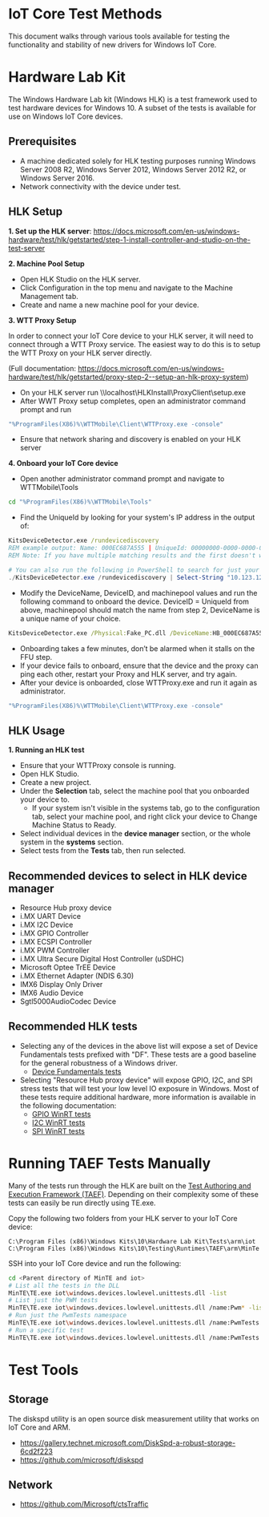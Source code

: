 IoT Core Test Methods
================

This document walks through various tools available for testing the functionality and stability of new drivers for Windows IoT Core.

# Hardware Lab Kit
The Windows Hardware Lab kit (Windows HLK) is a test framework used to test hardware devices for Windows 10. A subset of the tests is available for use on Windows IoT Core devices.
## Prerequisites
 - A machine dedicated solely for HLK testing purposes running Windows Server 2008 R2, Windows Server 2012, Windows Server 2012 R2, or Windows Server 2016.
 - Network connectivity with the device under test.

## HLK Setup

**1. Set up the HLK server**:
 https://docs.microsoft.com/en-us/windows-hardware/test/hlk/getstarted/step-1-install-controller-and-studio-on-the-test-server 

**2. Machine Pool Setup**

   + Open HLK Studio on the HLK server.
   + Click Configuration in the top menu and navigate to the Machine Management tab.
   + Create and name a new machine pool for your device.

**3. WTT Proxy Setup**

In order to connect your IoT Core device to your HLK server, it will need to connect through a WTT Proxy service. The easiest way to do this is to setup the WTT Proxy on your HLK server directly.

(Full documentation: https://docs.microsoft.com/en-us/windows-hardware/test/hlk/getstarted/proxy-step-2--setup-an-hlk-proxy-system)

   + On your HLK server run \\\\localhost\HLKInstall\ProxyClient\setup.exe
   + After WWT Proxy setup completes, open an administrator command prompt and run
   ```cmd
   "%ProgramFiles(X86)%\WTTMobile\Client\WTTProxy.exe -console"
   ```
   + Ensure that network sharing and discovery is enabled on your HLK server

**4. Onboard your IoT Core device**

   + Open another administrator command prompt and navigate to WTTMobile\Tools
   ```cmd
   cd "%ProgramFiles(X86)%\WTTMobile\Tools"
   ```
   + Find the UniqueId by looking for your system's IP address in the output of:
   ```cmd
   KitsDeviceDetector.exe /rundevicediscovery
   REM example output: Name: 000EC687A555 | UniqueId: 00000000-0000-0000-0000-000ec687a555 | Address: 10.123.123.46 | Connection: SirepBroadcast2 | Location:
   REM Note: If you have multiple matching results and the first doesn't work, try the UniqueID that is mostly zeroes.
   ```
   ```powershell
   # You can also run the following in PowerShell to search for just your IP address
   ./KitsDeviceDetector.exe /rundevicediscovery | Select-String "10.123.123.46"
   ```
   + 	Modify the DeviceName, DeviceID, and machinepool values and run the following command to onboard the device. DeviceID = UniqueId from above, machinepool should match the name from step 2, DeviceName is a unique name of your choice.
   ```cmd
   KitsDeviceDetector.exe /Physical:Fake_PC.dll /DeviceName:HB_000EC687A555  /DeviceId:00000000-0000-0000-0000-000ec687a555 /machinepool:$\PoolName /SkipFFUCheck
   ```
   + Onboarding takes a few minutes, don’t be alarmed when it stalls on the FFU step.
   + If your device fails to onboard, ensure that the device and the proxy can ping each other, restart your Proxy and HLK server, and try again.
   + After your device is onboarded, close WTTProxy.exe and run it again as administrator.
   ```cmd
   "%ProgramFiles(X86)%\WTTMobile\Client\WTTProxy.exe -console"
   ```

## HLK Usage
**1. Running an HLK test**
   + Ensure that your WTTProxy console is running.
   + Open HLK Studio.
   + Create a new project.
   + Under the **Selection** tab, select the machine pool that you onboarded your device to.
     + If your system isn't visible in the systems tab, go to the configuration tab, select your machine pool, and right click your device to Change Machine Status to Ready.
   + Select individual devices in the **device manager** section, or the whole system in the **systems** section.
   + Select tests from the **Tests** tab, then run selected.


## Recommended devices to select in HLK device manager
  - Resource Hub proxy device
  - i.MX UART Device
  - i.MX I2C Device
  - i.MX GPIO Controller
  - i.MX ECSPI Controller
  - i.MX PWM Controller
  - i.MX Ultra Secure Digital Host Controller (uSDHC)
  - Microsoft Optee TrEE Device
  - i.MX Ethernet Adapter (NDIS 6.30)
  - IMX6 Display Only Driver
  - IMX6 Audio Device
  - Sgtl5000AudioCodec Device

## Recommended HLK tests
  - Selecting any of the devices in the above list will expose a set of Device Fundamentals tests prefixed with "DF". These tests are a good baseline for the general robustness of a Windows driver.
    - [Device Fundamentals tests](https://docs.microsoft.com/en-us/windows-hardware/drivers/devtest/device-fundamentals-tests)
  - Selecting "Resource Hub proxy device" will expose GPIO, I2C, and SPI stress tests that will test your low level IO exposure in Windows. Most of these tests require additional hardware, more information is available in the following documentation:
    - [GPIO WinRT tests](https://docs.microsoft.com/en-us/windows-hardware/test/hlk/testref/f1fc0922-1186-48bd-bfcd-c7385a2f6f96)
    - [I2C WinRT tests](https://docs.microsoft.com/en-us/windows-hardware/test/hlk/testref/a60f5a94-12b2-4905-8416-e9774f539f1d)
    - [SPI WinRT tests](https://docs.microsoft.com/en-us/windows-hardware/test/hlk/testref/50cf9ccc-bbd3-4514-979f-b0499cb18ed8)

# Running TAEF Tests Manually
Many of the tests run through the HLK are built on the [Test Authoring and Execution Framework (TAEF)](https://docs.microsoft.com/en-us/windows-hardware/drivers/taef/). Depending on their complexity some of these tests can easily be run directly using TE.exe.

Copy the following two folders from your HLK server to your IoT Core device:
```
C:\Program Files (x86)\Windows Kits\10\Hardware Lab Kit\Tests\arm\iot
C:\Program Files (x86)\Windows Kits\10\Testing\Runtimes\TAEF\arm\MinTe
```

SSH into your IoT Core device and run the following:
```bash
cd <Parent directory of MinTE and iot>
# List all the tests in the DLL
MinTE\TE.exe iot\windows.devices.lowlevel.unittests.dll -list
# List just the PWM tests
MinTE\TE.exe iot\windows.devices.lowlevel.unittests.dll /name:Pwm* -list
# Run just the PwmTests namespace
MinTE\TE.exe iot\windows.devices.lowlevel.unittests.dll /name:PwmTests::*
# Run a specific test
MinTE\TE.exe iot\windows.devices.lowlevel.unittests.dll /name:PwmTests::VerifyControllerAndPinCreationConcurrent
```

# Test Tools

## Storage
The diskspd utility is an open source disk measurement utility that works on IoT Core and ARM.
+ https://gallery.technet.microsoft.com/DiskSpd-a-robust-storage-6cd2f223
+ https://github.com/microsoft/diskspd

## Network

+ https://github.com/Microsoft/ctsTraffic